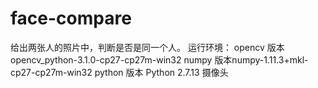 # face-compare
给出两张人的照片中，判断是否是同一个人。
运行环境：
opencv 版本opencv_python-3.1.0-cp27-cp27m-win32
numpy 版本numpy-1.11.3+mkl-cp27-cp27m-win32
python 版本 Python 2.7.13
摄像头
